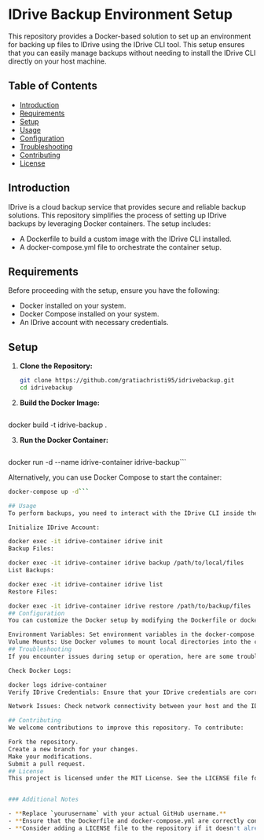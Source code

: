 # IDrive Backup Environment Setup

This repository provides a Docker-based solution to set up an environment for backing up files to IDrive using the IDrive CLI tool. This setup ensures that you can easily manage backups without needing to install the IDrive CLI directly on your host machine.

## Table of Contents

- [Introduction](#introduction)
- [Requirements](#requirements)
- [Setup](#setup)
- [Usage](#usage)
- [Configuration](#configuration)
- [Troubleshooting](#troubleshooting)
- [Contributing](#contributing)
- [License](#license)

## Introduction

IDrive is a cloud backup service that provides secure and reliable backup solutions. This repository simplifies the process of setting up IDrive backups by leveraging Docker containers. The setup includes:

- A Dockerfile to build a custom image with the IDrive CLI installed.
- A docker-compose.yml file to orchestrate the container setup.

## Requirements

Before proceeding with the setup, ensure you have the following:

- Docker installed on your system.
- Docker Compose installed on your system.
- An IDrive account with necessary credentials.

## Setup

1. **Clone the Repository:**

   ```bash
   git clone https://github.com/gratiachristi95/idrivebackup.git
   cd idrivebackup

2. **Build the Docker Image:**

   ```bash
docker build -t idrive-backup .

3. **Run the Docker Container:**

   ```bash
docker run -d --name idrive-container idrive-backup```

Alternatively, you can use Docker Compose to start the container:

   ```bash
docker-compose up -d```

## Usage
To perform backups, you need to interact with the IDrive CLI inside the running container. Here are some common commands:

Initialize IDrive Account:

docker exec -it idrive-container idrive init
Backup Files:

docker exec -it idrive-container idrive backup /path/to/local/files
List Backups:

docker exec -it idrive-container idrive list
Restore Files:

docker exec -it idrive-container idrive restore /path/to/backup/files
## Configuration
You can customize the Docker setup by modifying the Dockerfile or docker-compose.yml. Here are some configuration options:

Environment Variables: Set environment variables in the docker-compose.yml to configure the IDrive CLI.
Volume Mounts: Use Docker volumes to mount local directories into the container for backup operations.
## Troubleshooting
If you encounter issues during setup or operation, here are some troubleshooting steps:

Check Docker Logs:

docker logs idrive-container
Verify IDrive Credentials: Ensure that your IDrive credentials are correct and that you have sufficient permissions.

Network Issues: Check network connectivity between your host and the IDrive servers.

## Contributing
We welcome contributions to improve this repository. To contribute:

Fork the repository.
Create a new branch for your changes.
Make your modifications.
Submit a pull request.
## License
This project is licensed under the MIT License. See the LICENSE file for details.


### Additional Notes

- **Replace `yourusername` with your actual GitHub username.**
- **Ensure that the Dockerfile and docker-compose.yml are correctly configured to include the IDrive CLI and any necessary environment variables.**
- **Consider adding a LICENSE file to the repository if it doesn't already exist.**
